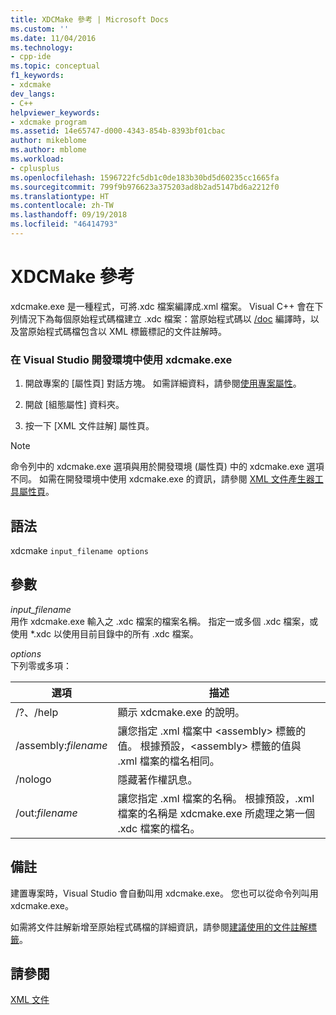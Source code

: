 ```yaml
---
title: XDCMake 參考 | Microsoft Docs
ms.custom: ''
ms.date: 11/04/2016
ms.technology:
- cpp-ide
ms.topic: conceptual
f1_keywords:
- xdcmake
dev_langs:
- C++
helpviewer_keywords:
- xdcmake program
ms.assetid: 14e65747-d000-4343-854b-8393bf01cbac
author: mikeblome
ms.author: mblome
ms.workload:
- cplusplus
ms.openlocfilehash: 1596722fc5db1c0de183b30bd5d60235cc1665fa
ms.sourcegitcommit: 799f9b976623a375203ad8b2ad5147bd6a2212f0
ms.translationtype: HT
ms.contentlocale: zh-TW
ms.lasthandoff: 09/19/2018
ms.locfileid: "46414793"
---
```

# <a name="xdcmake-reference"></a>XDCMake 參考

xdcmake.exe 是一種程式，可將.xdc 檔案編譯成.xml 檔案。 Visual C++ 會在下列情況下為每個原始程式碼檔建立 .xdc 檔案：當原始程式碼以 [/doc](../build/reference/doc-process-documentation-comments-c-cpp.md) 編譯時，以及當原始程式碼檔包含以 XML 標籤標記的文件註解時。

### <a name="to-use-xdcmakeexe-in-the-visual-studio-development-environment"></a>在 Visual Studio 開發環境中使用 xdcmake.exe

1. 開啟專案的 [屬性頁]  對話方塊。 如需詳細資料，請參閱[使用專案屬性](../ide/working-with-project-properties.md)。

1. 開啟 [組態屬性] 資料夾。

1. 按一下 [XML 文件註解] 屬性頁。

> [!NOTE]
>  命令列中的 xdcmake.exe 選項與用於開發環境 (屬性頁) 中的 xdcmake.exe 選項不同。 如需在開發環境中使用 xdcmake.exe 的資訊，請參閱 [XML 文件產生器工具屬性頁](../ide/xml-document-generator-tool-property-pages.md)。

## <a name="syntax"></a>語法

xdcmake `input_filename options`

## <a name="parameters"></a>參數

*input_filename*<br/>
用作 xdcmake.exe 輸入之 .xdc 檔案的檔案名稱。 指定一或多個 .xdc 檔案，或使用 *.xdc 以使用目前目錄中的所有 .xdc 檔案。

*options*<br/>
下列零或多項：

|選項|描述|
|------------|-----------------|
|/?、/help|顯示 xdcmake.exe 的說明。|
|/assembly:*filename*|讓您指定 .xml 檔案中 \<assembly> 標籤的值。  根據預設，\<assembly> 標籤的值與 .xml 檔案的檔名相同。|
|/nologo|隱藏著作權訊息。|
|/out:*filename*|讓您指定 .xml 檔案的名稱。  根據預設，.xml 檔案的名稱是 xdcmake.exe 所處理之第一個 .xdc 檔案的檔名。|

## <a name="remarks"></a>備註

建置專案時，Visual Studio 會自動叫用 xdcmake.exe。 您也可以從命令列叫用 xdcmake.exe。

如需將文件註解新增至原始程式碼檔的詳細資訊，請參閱[建議使用的文件註解標籤](../ide/recommended-tags-for-documentation-comments-visual-cpp.md)。

## <a name="see-also"></a>請參閱

[XML 文件](../ide/xml-documentation-visual-cpp.md)